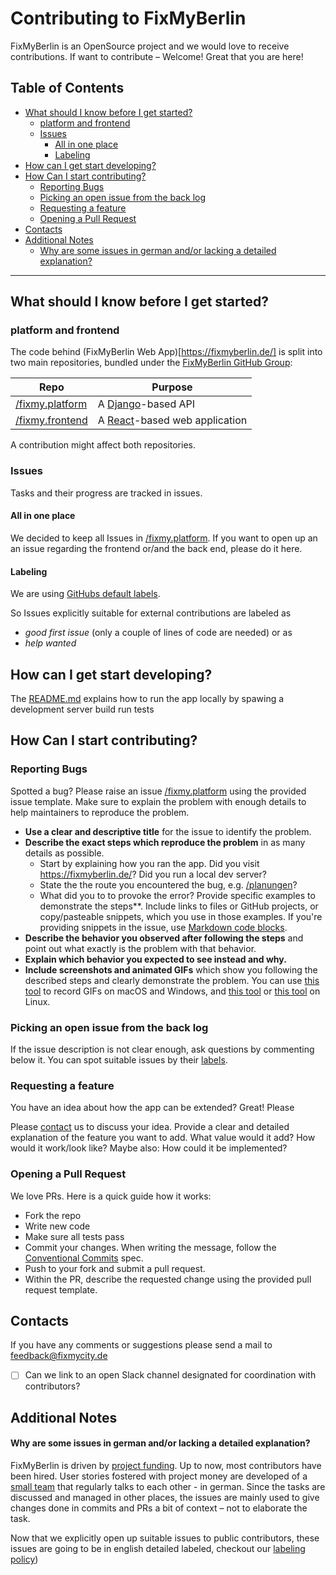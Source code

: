 # Contributing to FixMyBerlin

FixMyBerlin is an OpenSource project and we would love to receive contributions.
If want to contribute – Welcome! Great that you are here!

## Table of Contents

- [What should I know before I get started?](#what-should-i-know-before-i-get-started-)
  - [platform and frontend](#platform-and-frontend)
  - [Issues](#issues)
    - [All in one place](#all-in-one-place)
    - [Labeling](#labeling)
- [How can I get start developing?](#how-can-i-get-start-developing-)
- [How Can I start contributing?](#how-can-i-start-contributing-)
  - [Reporting Bugs](#reporting-bugs)
  - [Picking an open issue from the back log](#picking-an-open-issue-from-the-back-log)
  - [Requesting a feature](#requesting-a-feature)
  - [Opening a Pull Request](#opening-a-pull-request)
- [Contacts](#contacts)
- [Additional Notes](#additional-notes)
  - [Why are some issues in german and/or lacking a detailed explanation?](#why-are-some-issues-in-german-and-or-lacking-a-detailed-explanation-)

---

## What should I know before I get started?

### platform and frontend

The code behind (FixMyBerlin Web App)[https://fixmyberlin.de/] is split into two main repositories,
bundled under the [FixMyBerlin GitHub Group](https://github.com/FixMyBerlin):

| Repo                                                             | Purpose                                              |
| ---------------------------------------------------------------- | ---------------------------------------------------- |
| [/fixmy.platform](https://github.com/FixMyBerlin/fixmy.platform) | A [Django](https://www.djangoproject.com)-based API  |
| [/fixmy.frontend](https://github.com/FixMyBerlin/fixmy.frontend) | A [React](https://reactjs.org)-based web application |

A contribution might affect both repositories.

### Issues

Tasks and their progress are tracked in issues.

#### All in one place

We decided to keep all Issues in [/fixmy.platform](https://github.com/FixMyBerlin/fixmy.platform).
If you want to open up an an issue regarding the frontend or/and the back end, please do it here.

#### Labeling

We are using [GitHubs default labels](https://help.github.com/en/github/managing-your-work-on-github/about-labels#using-default-labels).

So Issues explicitly suitable for external contributions are labeled as

- _good first issue_ (only a couple of lines of code are needed) or as
- _help wanted_

## How can I get start developing?

The [README.md](README.md) explains how to
run the app locally by spawing a development server
build
run tests

## How Can I start contributing?

### Reporting Bugs

Spotted a bug? Please raise an issue [/fixmy.platform](https://github.com/FixMyBerlin/fixmy.platform/) using the provided issue template.
Make sure to explain the problem with enough details to help maintainers to reproduce the problem.

- **Use a clear and descriptive title** for the issue to identify the problem.
- **Describe the exact steps which reproduce the problem** in as many details as possible.
  - Start by explaining how you ran the app. Did you visit https://fixmyberlin.de/? Did you run a local dev server?
  - State the the route you encountered the bug, e.g. [/planungen](https://fixmyberlin.de/planungen)?
  - What did you to to provoke the error? Provide specific examples to demonstrate the steps\*\*.
    Include links to files or GitHub projects, or copy/pasteable snippets, which you use in those examples.
    If you're providing snippets in the issue, use [Markdown code blocks](https://help.github.com/articles/markdown-basics/#multiple-lines).
- **Describe the behavior you observed after following the steps** and point out what exactly is the problem with that behavior.
- **Explain which behavior you expected to see instead and why.**
- **Include screenshots and animated GIFs** which show you following the described steps and clearly demonstrate the problem.
  You can use [this tool](https://www.cockos.com/licecap/) to record GIFs on macOS and Windows, and [this tool](https://github.com/colinkeenan/silentcast) or [this tool](https://github.com/GNOME/byzanz) on Linux.

### Picking an open issue from the back log

If the issue description is not clear enough, ask questions by commenting below it.
You can spot suitable issues by their [labels](#labeling).

### Requesting a feature

You have an idea about how the app can be extended? Great! Please

Please [contact](#contacts) us to discuss your idea.
Provide a clear and detailed explanation of the feature you want to add. What value would it add? How would it work/look like? Maybe also: How could it be implemented?

### Opening a Pull Request

We love PRs. Here is a quick guide how it works:

- Fork the repo
- Write new code
- Make sure all tests pass
- Commit your changes. When writing the message, follow the [Conventional Commits](https://www.conventionalcommits.org/en/v1.0.0/) spec.
- Push to your fork and submit a pull request.
- Within the PR, describe the requested change using the provided pull request template.

## Contacts

If you have any comments or suggestions please send a mail to [feedback@fixmycity.de](mailto:feedback@fixmycity.de)

- [ ] Can we link to an open Slack channel designated for coordination with contributors?

## Additional Notes

#### Why are some issues in german and/or lacking a detailed explanation?

FixMyBerlin is driven by [project funding](https://prototypefund.de/project/fixmyberlin/). Up to now, most contributors have been hired. User stories fostered with project money are developed of a [small team](https://fixmyberlin.de/info) that regularly talks to each other - in german. Since the tasks are discussed and managed in other places, the issues are mainly used to give changes done in commits and PRs a bit of context – not to elaborate the task.

Now that we explicitly open up suitable issues to public contributors, these issues are going to be
in english
detailed
labeled, checkout our [labeling policy](#labeling))
